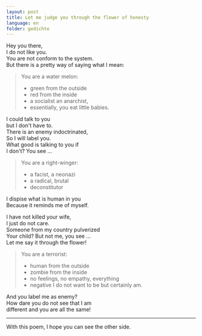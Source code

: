 ```yaml
---
layout: post
title: Let me judge you through the flower of honesty
language: en
folder: gedichte
---
```


Hey you there,  
I do not like you.  
You are not conform to the system.  
But there is a pretty way of saying what I mean:

> You are a water melon:
> 
> - green from the outside
> - red from the inside
> - a socialist an anarchist,
> - essentially, you eat little babies.

I could talk to you  
but I don't have to.  
There is an enemy indoctrinated,  
So I will label you.  
What good is talking to you if  
I don't? You see ...  

> You are a right-winger:
> 
> - a facist, a neonazi
> - a radical, brutal
> - deconstitutor
 
I dispise what is human in you  
Because it reminds me of myself.

I have not killed your wife,  
I just do not care.  
Someone from my country pulverized  
Your child? But not me, you see ...  
Let me say it through the flower!

> You are a terrorist:
> 
> - human from the outside
> - zombie from the inside
> - no feelings, no empathy, everything
> - negative I do not want to be but certainly am.

And you label me as enemy?  
How dare you do not see that I am  
different and you are all the same!  

-----------------------------------------------------

With this poem, I hope you can see the other side.  